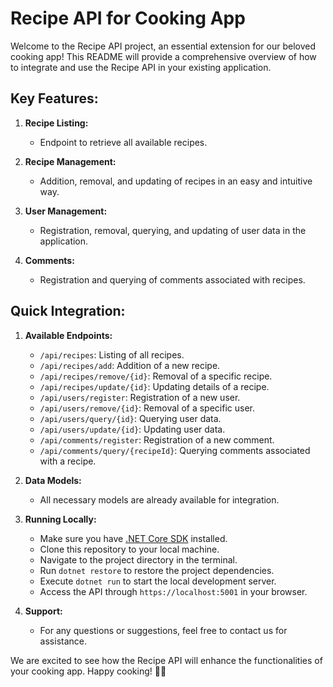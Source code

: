 # Recipe API for Cooking App

Welcome to the Recipe API project, an essential extension for our beloved cooking app! This README will provide a comprehensive overview of how to integrate and use the Recipe API in your existing application.

## Key Features:

1. **Recipe Listing:**
   - Endpoint to retrieve all available recipes.

2. **Recipe Management:**
   - Addition, removal, and updating of recipes in an easy and intuitive way.

3. **User Management:**
   - Registration, removal, querying, and updating of user data in the application.

4. **Comments:**
   - Registration and querying of comments associated with recipes.

## Quick Integration:

1. **Available Endpoints:**
   - `/api/recipes`: Listing of all recipes.
   - `/api/recipes/add`: Addition of a new recipe.
   - `/api/recipes/remove/{id}`: Removal of a specific recipe.
   - `/api/recipes/update/{id}`: Updating details of a recipe.
   - `/api/users/register`: Registration of a new user.
   - `/api/users/remove/{id}`: Removal of a specific user.
   - `/api/users/query/{id}`: Querying user data.
   - `/api/users/update/{id}`: Updating user data.
   - `/api/comments/register`: Registration of a new comment.
   - `/api/comments/query/{recipeId}`: Querying comments associated with a recipe.

2. **Data Models:**
   - All necessary models are already available for integration.

3. **Running Locally:**
   - Make sure you have [.NET Core SDK](https://dotnet.microsoft.com/download) installed.
   - Clone this repository to your local machine.
   - Navigate to the project directory in the terminal.
   - Run `dotnet restore` to restore the project dependencies.
   - Execute `dotnet run` to start the local development server.
   - Access the API through `https://localhost:5001` in your browser.

4. **Support:**
   - For any questions or suggestions, feel free to contact us for assistance.

We are excited to see how the Recipe API will enhance the functionalities of your cooking app. Happy cooking! 🍳🚀

    
    
